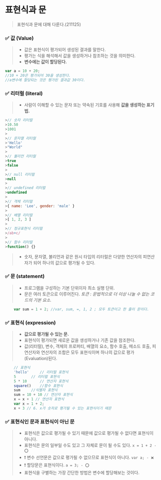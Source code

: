# 표현식과 문
> 표현식과 문에 대해 다룬다.(211125)

### ✅ 값 (Value)
> - 값은 표현식이 평가되어 생성된 결과를 말한다.
> - 평가는 식을 해석해서 값을 생성하거나 참조하는 것을 의미한다.
> - **변수에는 값이 할당된다.**
```js
var a = 10 + 20; 
//10 + 20은 평가되어 30을 생성한다.
//a변수에 할당되는 것은 평가된 결과값 30이다.
```

### ✅ 리터럴 (literal)
> - 사람이 이해할 수 있는 문자 또는 약속된 기호를 사용해 **값을 생성하는 표기법.**
```js
>// 숫자 리터럴
>10.50
>1001
>
>// 문자열 리터럴
>'Hello'
>"World"
>
>// 불리언 리터럴
>true
>false
>
>// null 리터럴
>null
>
>// undefined 리터럴
>undefined
>
>// 객체 리터럴
>{ name: 'Lee', gender: 'male' }
>
>// 배열 리터럴
>[ 1, 2, 3 ]
>
>// 정규표현식 리터럴
>/ab+c/
>
>// 함수 리터럴
>function() {}
```
> - 숫자, 문자열, 불리언과 같은 원시 타입의 리터럴은 다양한 연산자의 피연산자가 되어 하나의 값으로 평가될 수 있다. 

### ✅ 문 (statement)
>- 프로그램을 구성하는 기본 단위이자 최소 실행 단위.
>- 문은 여러 토큰으로 이루어진다. _토큰 : 문법적으로 더 이상 나눌 수 없는 코드의 기본 요소._
```js
	var sum = 1 + 2; //var, sum, =, 1, 2 ; 모두 토큰이고 한 줄이 문이다.
```

### ✅ 표현식 (expression)
> - **값으로 평가될 수 있는 문.**
> - 표현식이 평가되면 새로운 값을 생성하거나 기존 값을 참조한다.
> - 값(리터럴), 변수, 객체의 프로퍼티, 배열의 요소, 함수 호출, 메소드 호출, 피연산자와 연산자의 조합은 모두 표현식이며 하나의 값으로 평가(Evaluation)된다.
```js
	// 표현식
	'hello'		// 리터럴 표현식
	5		// 리터럴 표현식
	5 * 10		// 연산자 표현식	
	square()	//함수 표현식
	sum		//식별자 표현식
	sum = 10 + 10 // 연산자 표현식
	x = x + 1 // 연산자 표현식
    var x = 1 + 2;
	x + 3 // 6. x가 숫자로 평가될 수 있는 표현식이기 때문
```

### ✅ 표현식인 문과 표현식이 아닌 문
> - 표현식은 값으로 평가될 수 있기 때문에 값으로 평가될 수 없다면 표현식이 아니다.
> - 표현식은 문의 일부일 수도 있고 그 자체로 문이 될 수도 있다. `x = 1 + 2 - ⭕`
> - ❗ 변수 선언문은 값으로 평가될 수 없으므로 표현식이 아니다. `var a; - ❌`
> - ❗ 할당문은 표현식이다. `a = 3; - ⭕`
> - 표현식을 구별하는 가장 간단한 방법은 변수에 할당해보는 것이다.
